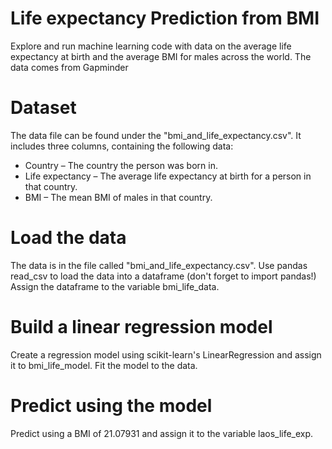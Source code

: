 # Life expectancy Prediction from BMI
Explore and run machine learning code with data on the average life expectancy at birth and the average BMI for males across the world. The data comes from 
<a herf= 'https://www.gapminder.org/'> Gapminder </a>

# Dataset
The data file can be found under the "bmi_and_life_expectancy.csv". It includes three columns, containing the following data:

* Country – The country the person was born in.
* Life expectancy – The average life expectancy at birth for a person in that country.
* BMI – The mean BMI of males in that country.

# Load the data

The data is in the file called "bmi_and_life_expectancy.csv".
Use pandas read_csv to load the data into a dataframe (don't forget to import pandas!)
Assign the dataframe to the variable bmi_life_data.

# Build a linear regression model

Create a regression model using scikit-learn's LinearRegression and assign it to bmi_life_model.
Fit the model to the data.

# Predict using the model

Predict using a BMI of 21.07931 and assign it to the variable laos_life_exp.
